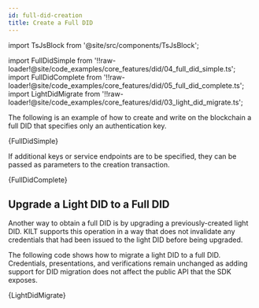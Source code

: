 ```yaml
---
id: full-did-creation
title: Create a Full DID
---
```


import TsJsBlock from '@site/src/components/TsJsBlock';

import FullDidSimple from '!!raw-loader!@site/code_examples/core_features/did/04_full_did_simple.ts';
import FullDidComplete from '!!raw-loader!@site/code_examples/core_features/did/05_full_did_complete.ts';
import LightDidMigrate from '!!raw-loader!@site/code_examples/core_features/did/03_light_did_migrate.ts';

The following is an example of how to create and write on the blockchain a full DID that specifies only an authentication key.

<TsJsBlock>
  {FullDidSimple}
</TsJsBlock>

If additional keys or service endpoints are to be specified, they can be passed as parameters to the creation transaction.

<TsJsBlock>
  {FullDidComplete}
</TsJsBlock>

## Upgrade a Light DID to a Full DID

Another way to obtain a full DID is by upgrading a previously-created light DID.
KILT supports this operation in a way that does not invalidate any credentials that had been issued to the light DID before being upgraded.

The following code shows how to migrate a light DID to a full DID.
Credentials, presentations, and verifications remain unchanged as adding support for DID migration does not affect the public API that the SDK exposes.

<TsJsBlock>
  {LightDidMigrate}
</TsJsBlock>